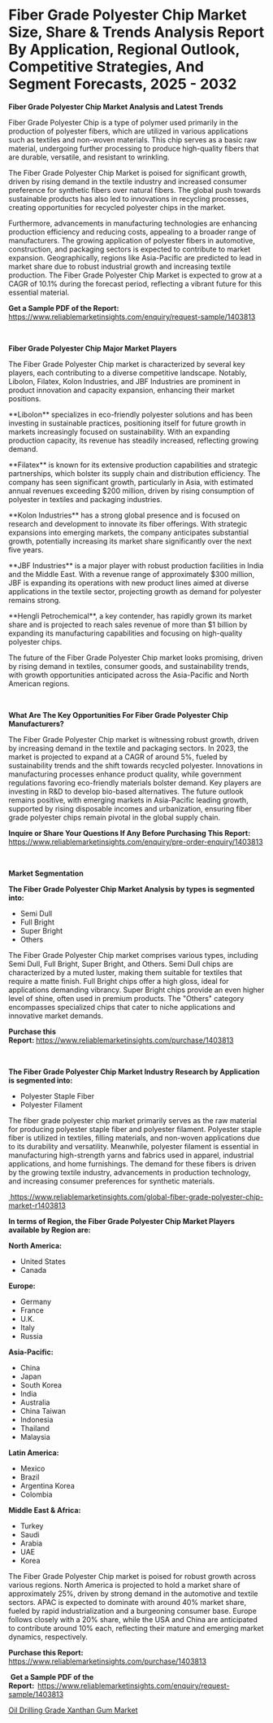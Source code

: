 <p><h1>Fiber Grade Polyester Chip Market Size, Share & Trends Analysis Report By Application, Regional Outlook, Competitive Strategies, And Segment Forecasts, 2025 - 2032</h1></p><p><strong>Fiber Grade Polyester Chip Market Analysis and Latest Trends</strong></p>
<p><p>Fiber Grade Polyester Chip is a type of polymer used primarily in the production of polyester fibers, which are utilized in various applications such as textiles and non-woven materials. This chip serves as a basic raw material, undergoing further processing to produce high-quality fibers that are durable, versatile, and resistant to wrinkling. </p><p>The Fiber Grade Polyester Chip Market is poised for significant growth, driven by rising demand in the textile industry and increased consumer preference for synthetic fibers over natural fibers. The global push towards sustainable products has also led to innovations in recycling processes, creating opportunities for recycled polyester chips in the market. </p><p>Furthermore, advancements in manufacturing technologies are enhancing production efficiency and reducing costs, appealing to a broader range of manufacturers. The growing application of polyester fibers in automotive, construction, and packaging sectors is expected to contribute to market expansion. Geographically, regions like Asia-Pacific are predicted to lead in market share due to robust industrial growth and increasing textile production. The Fiber Grade Polyester Chip Market is expected to grow at a CAGR of 10.1% during the forecast period, reflecting a vibrant future for this essential material.</p></p>
<p><strong>Get a Sample PDF of the Report:&nbsp;</strong> <a href="https://www.reliablemarketinsights.com/enquiry/request-sample/1403813?utm_campaign=3183&utm_medium=2&utm_source=Github&utm_content=ia&utm_term=28032025&utm_id=fiber-grade-polyester-chip">https://www.reliablemarketinsights.com/enquiry/request-sample/1403813</a></p>
<p>&nbsp;</p>
<p><strong>Fiber Grade Polyester Chip Major Market Players</strong></p>
<p><p>The Fiber Grade Polyester Chip market is characterized by several key players, each contributing to a diverse competitive landscape. Notably, Libolon, Filatex, Kolon Industries, and JBF Industries are prominent in product innovation and capacity expansion, enhancing their market positions.</p><p>**Libolon** specializes in eco-friendly polyester solutions and has been investing in sustainable practices, positioning itself for future growth in markets increasingly focused on sustainability. With an expanding production capacity, its revenue has steadily increased, reflecting growing demand.</p><p>**Filatex** is known for its extensive production capabilities and strategic partnerships, which bolster its supply chain and distribution efficiency. The company has seen significant growth, particularly in Asia, with estimated annual revenues exceeding $200 million, driven by rising consumption of polyester in textiles and packaging industries.</p><p>**Kolon Industries** has a strong global presence and is focused on research and development to innovate its fiber offerings. With strategic expansions into emerging markets, the company anticipates substantial growth, potentially increasing its market share significantly over the next five years.</p><p>**JBF Industries** is a major player with robust production facilities in India and the Middle East. With a revenue range of approximately $300 million, JBF is expanding its operations with new product lines aimed at diverse applications in the textile sector, projecting growth as demand for polyester remains strong.</p><p>**Hengli Petrochemical**, a key contender, has rapidly grown its market share and is projected to reach sales revenue of more than $1 billion by expanding its manufacturing capabilities and focusing on high-quality polyester chips.</p><p>The future of the Fiber Grade Polyester Chip market looks promising, driven by rising demand in textiles, consumer goods, and sustainability trends, with growth opportunities anticipated across the Asia-Pacific and North American regions.</p></p>
<p>&nbsp;</p>
<p><strong>What Are The Key Opportunities For Fiber Grade Polyester Chip Manufacturers?</strong></p>
<p><p>The Fiber Grade Polyester Chip market is witnessing robust growth, driven by increasing demand in the textile and packaging sectors. In 2023, the market is projected to expand at a CAGR of around 5%, fueled by sustainability trends and the shift towards recycled polyester. Innovations in manufacturing processes enhance product quality, while government regulations favoring eco-friendly materials bolster demand. Key players are investing in R&D to develop bio-based alternatives. The future outlook remains positive, with emerging markets in Asia-Pacific leading growth, supported by rising disposable incomes and urbanization, ensuring fiber grade polyester chips remain pivotal in the global supply chain.</p></p>
<p><strong>Inquire or Share Your Questions If Any Before Purchasing This Report:</strong> <a href="https://www.reliablemarketinsights.com/enquiry/pre-order-enquiry/1403813?utm_campaign=3183&utm_medium=2&utm_source=Github&utm_content=ia&utm_term=28032025&utm_id=fiber-grade-polyester-chip">https://www.reliablemarketinsights.com/enquiry/pre-order-enquiry/1403813</a></p>
<p>&nbsp;</p>
<p><strong>Market Segmentation</strong></p>
<p><strong>The Fiber Grade Polyester Chip Market Analysis by types is segmented into:</strong></p>
<p><ul><li>Semi Dull</li><li>Full Bright</li><li>Super Bright</li><li>Others</li></ul></p>
<p><p>The Fiber Grade Polyester Chip market comprises various types, including Semi Dull, Full Bright, Super Bright, and Others. Semi Dull chips are characterized by a muted luster, making them suitable for textiles that require a matte finish. Full Bright chips offer a high gloss, ideal for applications demanding vibrancy. Super Bright chips provide an even higher level of shine, often used in premium products. The "Others" category encompasses specialized chips that cater to niche applications and innovative market demands.</p></p>
<p><strong>Purchase this Report:&nbsp;</strong><a href="https://www.reliablemarketinsights.com/purchase/1403813?utm_campaign=3183&utm_medium=2&utm_source=Github&utm_content=ia&utm_term=28032025&utm_id=fiber-grade-polyester-chip">https://www.reliablemarketinsights.com/purchase/1403813</a></p>
<p>&nbsp;</p>
<p><strong>The Fiber Grade Polyester Chip Market Industry Research by Application is segmented into:</strong></p>
<p><ul><li>Polyester Staple Fiber</li><li>Polyester Filament</li></ul></p>
<p><p>The fiber grade polyester chip market primarily serves as the raw material for producing polyester staple fiber and polyester filament. Polyester staple fiber is utilized in textiles, filling materials, and non-woven applications due to its durability and versatility. Meanwhile, polyester filament is essential in manufacturing high-strength yarns and fabrics used in apparel, industrial applications, and home furnishings. The demand for these fibers is driven by the growing textile industry, advancements in production technology, and increasing consumer preferences for synthetic materials.</p></p>
<p><a href="https://www.reliablemarketinsights.com/global-fiber-grade-polyester-chip-market-r1403813?utm_campaign=3183&utm_medium=2&utm_source=Github&utm_content=ia&utm_term=28032025&utm_id=fiber-grade-polyester-chip">&nbsp;https://www.reliablemarketinsights.com/global-fiber-grade-polyester-chip-market-r1403813</a></p>
<p><strong>In terms of Region, the Fiber Grade Polyester Chip Market Players available by Region are:</strong></p>
<p>
    <p> <strong> North America: </strong>
        <ul>
            <li>United States</li>
            <li>Canada</li>
        </ul>
        </p> 
    <p> <strong> Europe: </strong>
        <ul>
            <li>Germany</li>
            <li>France</li>
            <li>U.K.</li>
            <li>Italy</li>
            <li>Russia</li>
        </ul>
        </p> 
    <p> <strong> Asia-Pacific: </strong>
        <ul>
            <li>China</li>
            <li>Japan</li>
            <li>South Korea</li>
            <li>India</li>
            <li>Australia</li>
            <li>China Taiwan</li>
            <li>Indonesia</li>
            <li>Thailand</li>
            <li>Malaysia</li>
        </ul>
        </p> 
    <p> <strong> Latin America: </strong>
        <ul>
            <li>Mexico</li>
            <li>Brazil</li>
            <li>Argentina Korea</li>
            <li>Colombia</li>
        </ul>
        </p> 
    <p> <strong> Middle East & Africa: </strong>
        <ul>
            <li>Turkey</li>
            <li>Saudi</li>
            <li>Arabia</li>
            <li>UAE</li>
            <li>Korea</li>
        </ul>
    </p>
    </p>
<p><p>The Fiber Grade Polyester Chip market is poised for robust growth across various regions. North America is projected to hold a market share of approximately 25%, driven by strong demand in the automotive and textile sectors. APAC is expected to dominate with around 40% market share, fueled by rapid industrialization and a burgeoning consumer base. Europe follows closely with a 20% share, while the USA and China are anticipated to contribute around 10% each, reflecting their mature and emerging market dynamics, respectively.</p></p>
<p><strong>Purchase this Report: </strong><a href="https://www.reliablemarketinsights.com/purchase/1403813?utm_campaign=3183&utm_medium=2&utm_source=Github&utm_content=ia&utm_term=28032025&utm_id=fiber-grade-polyester-chip">https://www.reliablemarketinsights.com/purchase/1403813</a></p>
<p>&nbsp;<strong>Get a Sample PDF of the Report:&nbsp;&nbsp;</strong><a href="https://www.reliablemarketinsights.com/enquiry/request-sample/1403813?utm_campaign=3183&utm_medium=2&utm_source=Github&utm_content=ia&utm_term=28032025&utm_id=fiber-grade-polyester-chip">https://www.reliablemarketinsights.com/enquiry/request-sample/1403813</a></p>
<p><strong></strong></p>
<p><p><a href="https://github.com/nacrehuipie/Market-Research-Report-List-1/blob/main/oil-drilling-grade-xanthan-gum-market.md?utm_campaign=3183&utm_medium=2&utm_source=Github&utm_content=ia&utm_term=28032025&utm_id=fiber-grade-polyester-chip">Oil Drilling Grade Xanthan Gum Market</a></p></p>